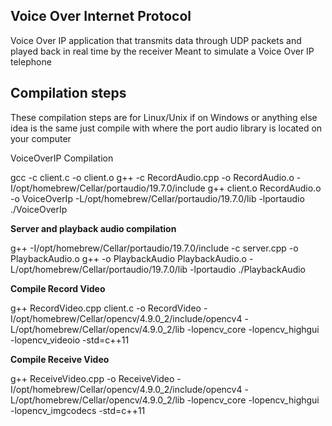 ## Voice Over Internet Protocol

Voice Over IP application that transmits data through UDP packets and played back in real time by the receiver
Meant to simulate a Voice Over IP telephone

## Compilation steps

These compilation steps are for Linux/Unix if on Windows or anything else idea is the same just compile with where the port audio library is located on your computer

VoiceOverIP Compilation

gcc -c client.c -o client.o
g++ -c RecordAudio.cpp -o RecordAudio.o -I/opt/homebrew/Cellar/portaudio/19.7.0/include
g++ client.o RecordAudio.o -o VoiceOverIp -L/opt/homebrew/Cellar/portaudio/19.7.0/lib -lportaudio
./VoiceOverIp

**Server and playback audio compilation**

g++ -I/opt/homebrew/Cellar/portaudio/19.7.0/include -c server.cpp -o PlaybackAudio.o
g++ -o PlaybackAudio PlaybackAudio.o -L/opt/homebrew/Cellar/portaudio/19.7.0/lib -lportaudio
./PlaybackAudio


**Compile Record Video**

g++ RecordVideo.cpp client.c -o RecordVideo -I/opt/homebrew/Cellar/opencv/4.9.0_2/include/opencv4 -L/opt/homebrew/Cellar/opencv/4.9.0_2/lib -lopencv_core -lopencv_highgui -lopencv_videoio -std=c++11

**Compile Receive Video**

g++ ReceiveVideo.cpp -o ReceiveVideo -I/opt/homebrew/Cellar/opencv/4.9.0_2/include/opencv4 -L/opt/homebrew/Cellar/opencv/4.9.0_2/lib -lopencv_core -lopencv_highgui -lopencv_imgcodecs -std=c++11

